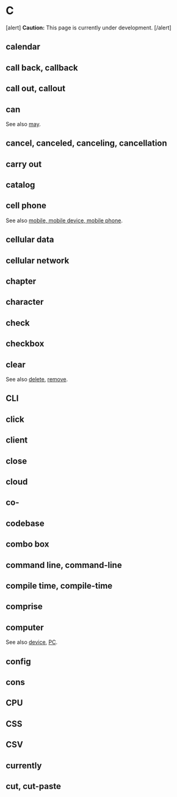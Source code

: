 # C

[alert] **Caution:** This page is currently under development. [/alert]

## calendar
## call back, callback
## call out, callout
## can


See also [may]().

## cancel, canceled, canceling, cancellation
## carry out
## catalog
## cell phone

See also [mobile, mobile device, mobile phone](m.md).

## cellular data
## cellular network
## chapter
## character
## check
## checkbox

## clear


See also [delete](https://make.wordpress.org/docs/style-guide/word-list/d/#delete), [remove](https://make.wordpress.org/docs/style-guide/word-list/r/#remove).

## CLI
## click
## client
## close
## cloud
## co-
## codebase
## combo box
## command line, command-line
## compile time, compile-time
## comprise
## computer


See also [device](), [PC](https://make.wordpress.org/docs/style-guide/word-list/p/#pc).

## config
## cons
## CPU
## CSS
## CSV
## currently
## cut, cut-paste
